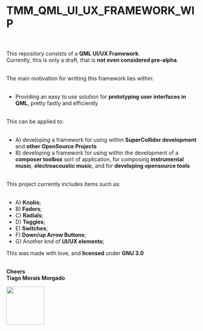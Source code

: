 # **TMM_QML_UI_UX_FRAMEWORK_WIP** <br/><br/>

This repository consists of a **QML UI/UX Framework**.<br/>
Currently, this is only a draft, that is **not even considered pre-alpha**. <br/><br/>

The main motivation for writting this framework lies within: <br/><br/>

-	Providing an easy to use solution for **prototyping user interfaces in QML**, pretty fastly and efficiently <br/><br/>

This can be applied to: <br/><br/>

-	A) developing a framework for using within **SuperCollider development** and **other OpenSource Projects**<br/>
-	B) developing a framework for using within the development of a **composer toolbox** sort of application, for composing **instrumental music**, **electroacoustic music**, and for **developing opensource tools**<br/><br/>

This project currently includes items such as: <br/><br/>

-	A) **Knobs**; <br/>
-	B) **Faders**; <br/>
-	C) **Radials**; <br/>
-	D) **Toggles**; <br/>
-	E) **Switches**; <br/>
-	F) **Down/up Arrow Buttons**; <br/>
-	G) Another knd of **UI/UX elements**; <br/>

This was made with love, and **licensed** under **GNU 3.0** <br/><br/>

**Cheers**<br/>
**Tiago Morais Morgado**

<img src="http://www.zoomdigital.com.br/img/2011/02/qtcreator.png" height="100" width="100"><a href="https://www.qt.io"></a></img>

